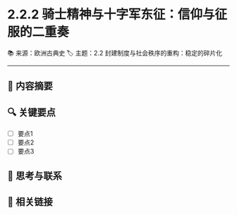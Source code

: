 # 2.2.2 骑士精神与十字军东征：信仰与征服的二重奏

📚 来源：欧洲古典史
🏷️ 主题：2.2 封建制度与社会秩序的重构：稳定的碎片化

---

## 📝 内容摘要

<!-- 在此处添加内容摘要 -->

## 🔍 关键要点

- [ ] 要点1
- [ ] 要点2
- [ ] 要点3

## 💭 思考与联系

<!-- 在此处添加个人思考和与其他知识的联系 -->

## 🔗 相关链接

<!-- 在此处添加相关链接和参考文献 -->


